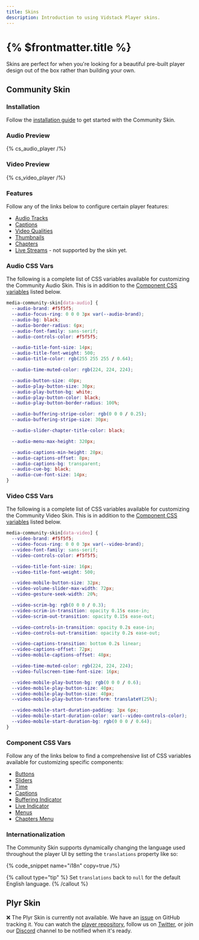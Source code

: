 ```yaml
---
title: Skins
description: Introduction to using Vidstack Player skins.
---
```


# {% $frontmatter.title %}

Skins are perfect for when you're looking for a beautiful pre-built player design out of the box
rather than building your own.

## Community Skin

### Installation

Follow the [installation guide](/docs/player/getting-started/installation) to get started with
the Community Skin.

### Audio Preview

{% cs_audio_player /%}

### Video Preview

{% cs_video_player /%}

### Features

Follow any of the links below to configure certain player features:

- [Audio Tracks](/docs/player/api/audio)
- [Captions](/docs/player/api/text-tracks)
- [Video Qualities](/docs/player/api/quality)
- [Thumbnails](/docs/player/components/sliders/slider-thumbnail#webvtt)
- [Chapters](/docs/player/components/sliders/time-slider#chapters)
- [Live Streams](/docs/player/api/live) - not supported by the skin yet.

### Audio CSS Vars

The following is a complete list of CSS variables available for customizing the Community Audio
Skin. This is in addition to the [Component CSS variables](#component-css-vars) listed below.

```css
media-community-skin[data-audio] {
  --audio-brand: #f5f5f5;
  --audio-focus-ring: 0 0 0 3px var(--audio-brand);
  --audio-bg: black;
  --audio-border-radius: 6px;
  --audio-font-family: sans-serif;
  --audio-controls-color: #f5f5f5;

  --audio-title-font-size: 14px;
  --audio-title-font-weight: 500;
  --audio-title-color: rgb(255 255 255 / 0.64);

  --audio-time-muted-color: rgb(224, 224, 224);

  --audio-button-size: 40px;
  --audio-play-button-size: 30px;
  --audio-play-button-bg: white;
  --audio-play-button-color: black;
  --audio-play-button-border-radius: 100%;

  --audio-buffering-stripe-color: rgb(0 0 0 / 0.25);
  --audio-buffering-stripe-size: 30px;

  --audio-slider-chapter-title-color: black;

  --audio-menu-max-height: 320px;

  --audio-captions-min-height: 28px;
  --audio-captions-offset: 8px;
  --audio-captions-bg: transparent;
  --audio-cue-bg: black;
  --audio-cue-font-size: 14px;
}
```

### Video CSS Vars

The following is a complete list of CSS variables available for customizing the Community Video
Skin. This is in addition to the [Component CSS variables](#component-css-vars) listed below.

```css {% copy=true %}
media-community-skin[data-video] {
  --video-brand: #f5f5f5;
  --video-focus-ring: 0 0 0 3px var(--video-brand);
  --video-font-family: sans-serif;
  --video-controls-color: #f5f5f5;

  --video-title-font-size: 16px;
  --video-title-font-weight: 500;

  --video-mobile-button-size: 32px;
  --video-volume-slider-max-width: 72px;
  --video-gesture-seek-width: 20%;

  --video-scrim-bg: rgb(0 0 0 / 0.3);
  --video-scrim-in-transition: opacity 0.15s ease-in;
  --video-scrim-out-transition: opacity 0.15s ease-out;

  --video-controls-in-transition: opacity 0.2s ease-in;
  --video-controls-out-transition: opacity 0.2s ease-out;

  --video-captions-transition: bottom 0.2s linear;
  --video-captions-offset: 72px;
  --video-mobile-captions-offset: 48px;

  --video-time-muted-color: rgb(224, 224, 224);
  --video-fullscreen-time-font-size: 16px;

  --video-mobile-play-button-bg: rgb(0 0 0 / 0.6);
  --video-mobile-play-button-size: 40px;
  --video-mobile-play-button-size: 40px;
  --video-mobile-play-button-transform: translateY(25%);

  --video-mobile-start-duration-padding: 3px 6px;
  --video-mobile-start-duration-color: var(--video-controls-color);
  --video-mobile-start-duration-bg: rgb(0 0 0 / 0.64);
}
```

### Component CSS Vars

Follow any of the links below to find a comprehensive list of CSS variables available for
customizing specific components:

- [Buttons](/docs/player/components/buttons/toggle-button#css-variables)
- [Sliders](/docs/player/components/sliders/slider#css-variables)
- [Time](/docs/player/components/display/time#css-variables)
- [Captions](/docs/player/components/display/captions#css-variables)
- [Buffering Indicator](/docs/player/components/display/buffering-indicator#css-variables)
- [Live Indicator](/docs/player/components/display/live-indicator#css-variables)
- [Menus](/docs/player/components/menu/menu#css-variables)
- [Chapters Menu](/docs/player/components/menu/chapters-menu#css-variables)

### Internationalization

The Community Skin supports dynamically changing the language used throughout the player UI
by setting the `translations` property like so:

{% code_snippet name="i18n" copy=true /%}

{% callout type="tip" %}
Set `translations` back to `null` for the default English language.
{% /callout %}

## Plyr Skin

❌️ The Plyr Skin is currently not available. We have an
[issue](https://github.com/vidstack/player/issues/74) on GitHub tracking it. You can watch the
[player repository](https://github.com/vidstack/player), follow us on
[Twitter](https://twitter.com/vidstackjs?lang=en), or join our [Discord](https://discord.com/invite/7RGU7wvsu9)
channel to be notified when it's ready.
